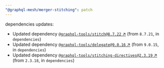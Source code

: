 ```yaml
---
"@graphql-mesh/merger-stitching": patch
---
```

dependencies updates:
  - Updated dependency [`@graphql-tools/stitch@8.7.22` ↗︎](https://www.npmjs.com/package/@graphql-tools/stitch/v/8.7.22) (from `8.7.21`, in `dependencies`)
  - Updated dependency [`@graphql-tools/delegate@9.0.16` ↗︎](https://www.npmjs.com/package/@graphql-tools/delegate/v/9.0.16) (from `9.0.15`, in `dependencies`)
  - Updated dependency [`@graphql-tools/stitching-directives@2.3.19` ↗︎](https://www.npmjs.com/package/@graphql-tools/stitching-directives/v/2.3.19) (from `2.3.18`, in `dependencies`)
